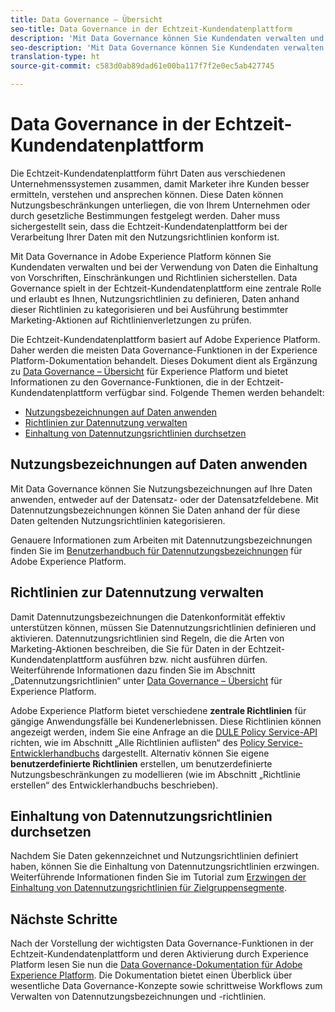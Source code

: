 ```yaml
---
title: Data Governance – Übersicht
seo-title: Data Governance in der Echtzeit-Kundendatenplattform
description: 'Mit Data Governance können Sie Kundendaten verwalten und bei der Verwendung von Daten die Einhaltung von Vorschriften, Einschränkungen und Richtlinien sicherstellen. '
seo-description: 'Mit Data Governance können Sie Kundendaten verwalten und bei der Verwendung von Daten die Einhaltung von Vorschriften, Einschränkungen und Richtlinien sicherstellen. '
translation-type: ht
source-git-commit: c583d0ab89dad61e00ba117f7f2e0ec5ab427745

---
```



# Data Governance in der Echtzeit-Kundendatenplattform

Die Echtzeit-Kundendatenplattform führt Daten aus verschiedenen Unternehmenssystemen zusammen, damit Marketer ihre Kunden besser ermitteln, verstehen und ansprechen können. Diese Daten können Nutzungsbeschränkungen unterliegen, die von Ihrem Unternehmen oder durch gesetzliche Bestimmungen festgelegt werden. Daher muss sichergestellt sein, dass die Echtzeit-Kundendatenplattform bei der Verarbeitung Ihrer Daten mit den Nutzungsrichtlinien konform ist.

Mit Data Governance in Adobe Experience Platform können Sie Kundendaten verwalten und bei der Verwendung von Daten die Einhaltung von Vorschriften, Einschränkungen und Richtlinien sicherstellen. Data Governance spielt in der Echtzeit-Kundendatenplattform eine zentrale Rolle und erlaubt es Ihnen, Nutzungsrichtlinien zu definieren, Daten anhand dieser Richtlinien zu kategorisieren und bei Ausführung bestimmter Marketing-Aktionen auf Richtlinienverletzungen zu prüfen.

Die Echtzeit-Kundendatenplattform basiert auf Adobe Experience Platform. Daher werden die meisten Data Governance-Funktionen in der Experience Platform-Dokumentation behandelt. Dieses Dokument dient als Ergänzung zu [Data Governance – Übersicht](https://www.adobe.io/apis/experienceplatform/home/dule/duleservices.html#!api-specification/markdown/narrative/technical_overview/data_governance/dule_overview.md) für Experience Platform und bietet Informationen zu den Governance-Funktionen, die in der Echtzeit-Kundendatenplattform verfügbar sind. Folgende Themen werden behandelt:

* [Nutzungsbezeichnungen auf Daten anwenden](#apply-usage-labels-to-your-data)
* [Richtlinien zur Datennutzung verwalten](#manage-data-usage-policies)
* [Einhaltung von Datennutzungsrichtlinien durchsetzen](#enforce-data-usage-compliance)

## Nutzungsbezeichnungen auf Daten anwenden

Mit Data Governance können Sie Nutzungsbezeichnungen auf Ihre Daten anwenden, entweder auf der Datensatz- oder der Datensatzfeldebene. Mit Datennutzungsbezeichnungen können Sie Daten anhand der für diese Daten geltenden Nutzungsrichtlinien kategorisieren.

Genauere Informationen zum Arbeiten mit Datennutzungsbezeichnungen finden Sie im [Benutzerhandbuch für Datennutzungsbezeichnungen](https://www.adobe.io/apis/experienceplatform/home/dule/duleservices.html#!api-specification/markdown/narrative/tutorials/dule/dule_working_with_labels.md) für Adobe Experience Platform.

<!-- (To be included after destinations support is available -- January 2020)
## Set restrictions on destinations

You can set data usage restrictions on a destination by defining the marketing use cases for that destination. Defining use cases for destinations allows you to check for usage policy violations and ensure that any profiles or segments sent to that destination are compatible with Data Governance rules.

Marketing use cases can be defined during the _Setup_ phase for the _Edit Destination_ workflow. See the destination documentation for more information. 
-->


## Richtlinien zur Datennutzung verwalten

Damit Datennutzungsbezeichnungen die Datenkonformität effektiv unterstützen können, müssen Sie Datennutzungsrichtlinien definieren und aktivieren. Datennutzungsrichtlinien sind Regeln, die die Arten von Marketing-Aktionen beschreiben, die Sie für Daten in der Echtzeit-Kundendatenplattform ausführen bzw. nicht ausführen dürfen. Weiterführende Informationen dazu finden Sie im Abschnitt „Datennutzungsrichtlinien“ unter [Data Governance – Übersicht](https://www.adobe.io/apis/experienceplatform/home/dule/duleservices.html#!api-specification/markdown/narrative/technical_overview/data_governance/dule_overview.md) für Experience Platform.

Adobe Experience Platform bietet verschiedene **zentrale Richtlinien** für gängige Anwendungsfälle bei Kundenerlebnissen. Diese Richtlinien können angezeigt werden, indem Sie eine Anfrage an die [DULE Policy Service-API](https://www.adobe.io/apis/experienceplatform/home/api-reference.html#!acpdr/swagger-specs/dule-policy-service.yaml) richten, wie im Abschnitt „Alle Richtlinien auflisten“ des [Policy Service-Entwicklerhandbuchs](https://www.adobe.io/apis/experienceplatform/home/dule/duleservices.html#!api-specification/markdown/narrative/technical_overview/data_governance/dule_policy_service_developer_guide.md) dargestellt. Alternativ können Sie eigene **benutzerdefinierte Richtlinien** erstellen, um benutzerdefinierte Nutzungsbeschränkungen zu modellieren (wie im Abschnitt „Richtlinie erstellen“ des Entwicklerhandbuchs beschrieben).

## Einhaltung von Datennutzungsrichtlinien durchsetzen

Nachdem Sie Daten gekennzeichnet und Nutzungsrichtlinien definiert haben, können Sie die Einhaltung von Datennutzungsrichtlinien erzwingen. Weiterführende Informationen finden Sie im Tutorial zum [Erzwingen der Einhaltung von Datennutzungsrichtlinien für Zielgruppensegmente](https://www.adobe.io/apis/experienceplatform/home/tutorials/alltutorials.html#!api-specification/markdown/narrative/tutorials/dule/data_governance_and_segmentation.md).

## Nächste Schritte

Nach der Vorstellung der wichtigsten Data Governance-Funktionen in der Echtzeit-Kundendatenplattform und deren Aktivierung durch Experience Platform lesen Sie nun die [Data Governance-Dokumentation für Adobe Experience Platform](https://www.adobe.io/apis/experienceplatform/home/dule/duleservices.html). Die Dokumentation bietet einen Überblick über wesentliche Data Governance-Konzepte sowie schrittweise Workflows zum Verwalten von Datennutzungsbezeichnungen und -richtlinien.
